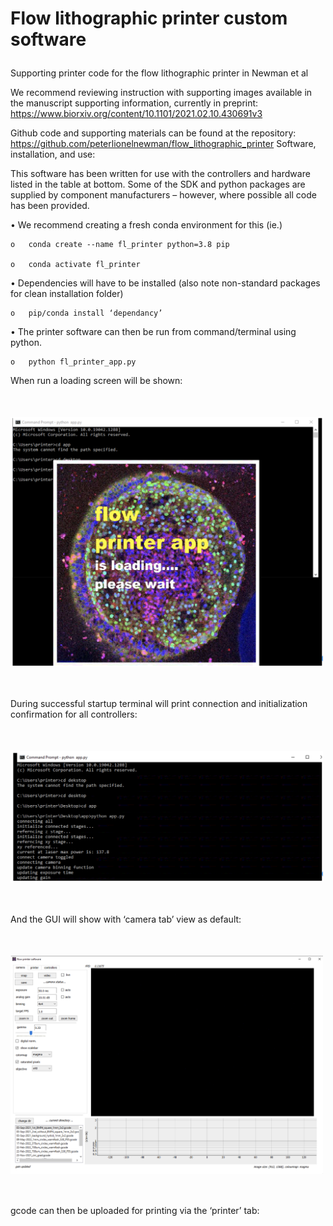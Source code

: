 # <p>  <b>Flow lithographic printer custom software </b> </p>
Supporting printer code for the flow lithographic printer in Newman et al

We recommend reviewing instruction with supporting images available in the manuscript supporting information, currently in preprint: https://www.biorxiv.org/content/10.1101/2021.02.10.430691v3

Github code and supporting materials can be found at the repository: https://github.com/peterlionelnewman/flow_lithographic_printer 
Software, installation, and use:

This software has been written for use with the controllers and hardware listed in the table at bottom. Some of the SDK and python packages are supplied by component manufacturers – however, where possible all code has been provided.

  •	We recommend creating a fresh conda environment for this (ie.)
  
    o	conda create --name fl_printer python=3.8 pip
  
    o	conda activate fl_printer
    
  •	Dependencies will have to be installed (also note non-standard packages for clean installation folder)
  
    o	pip/conda install ‘dependancy’
    
  •	The printer software can then be run from command/terminal using python.
  
    o	python fl_printer_app.py


When run a loading screen will be shown:
<img src="https://github.com/peterlionelnewman/flow_lithographic_printer/blob/main/instruction_images/img_1.png" width="500" title="img_1" align="center" vspace = "50">
During successful startup terminal will print connection and initialization confirmation for all controllers:
<img src="https://github.com/peterlionelnewman/flow_lithographic_printer/blob/main/instruction_images/img_2.png" width="500" title="img_2" align="center" vspace = "50">
And the GUI will show with ‘camera tab’ view as default:
<img src="https://github.com/peterlionelnewman/flow_lithographic_printer/blob/main/instruction_images/img_3.png" width="500" title="img_3" align="center" vspace = "50">
gcode can then be uploaded for printing via the ‘printer’ tab:
 
